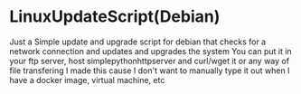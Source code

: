 # LinuxUpdateScript(Debian)

Just a Simple update and upgrade script for debian that checks for a network connection and updates and upgrades the system
You can put it in your ftp server, host simplepythonhttpserver and curl/wget it or any way of file transfering
I made this cause I don't want to manually type it out when I have a docker image, virtual machine, etc

